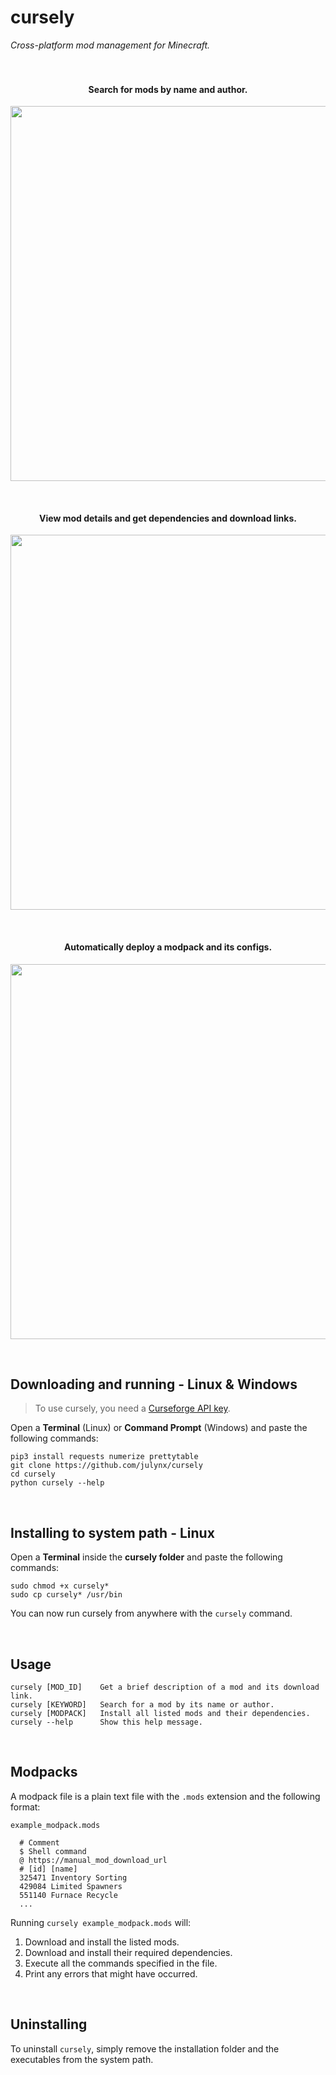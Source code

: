 # cursely
*Cross-platform mod management for Minecraft.*
<br>
<br>
<br>

<h4 align="center">Search for mods by name and author.</h4>
<p align="center">  
  <img width="600" src="https://i.imgur.com/uxZZ0NC.png">
</p>
<br>

<h4 align="center">View mod details and get dependencies and download links.</h4>
<p align="center">  
  <img width="600" src="https://i.imgur.com/6JqYYNS.png">
</p>
<br>

<h4 align="center">Automatically deploy a modpack and its configs.</h4>
<p align="center">  
  <img width="600" src="https://i.imgur.com/m1HmvEJ.png">
</p>
<br>

## Downloading and running - Linux & Windows
> To use cursely, you need a [Curseforge API key](https://console.curseforge.com/?#/signup).

Open a **Terminal** (Linux) or **Command Prompt** (Windows) and paste the following commands:
```
pip3 install requests numerize prettytable
git clone https://github.com/julynx/cursely
cd cursely
python cursely --help
```

<br>

## Installing to system path - Linux
Open a **Terminal** inside the **cursely folder** and paste the following commands:
```
sudo chmod +x cursely*
sudo cp cursely* /usr/bin
```
You can now run cursely from anywhere with the ```cursely``` command.

<br>

## Usage
```
cursely [MOD_ID]    Get a brief description of a mod and its download link.
cursely [KEYWORD]   Search for a mod by its name or author.
cursely [MODPACK]   Install all listed mods and their dependencies.
cursely --help      Show this help message.
```

<br>

## Modpacks

A modpack file is a plain text file with the ```.mods``` extension and the following format:
```
example_modpack.mods

  # Comment
  $ Shell command
  @ https://manual_mod_download_url
  # [id] [name]
  325471 Inventory Sorting
  429084 Limited Spawners
  551140 Furnace Recycle
  ...
```

Running ```cursely example_modpack.mods``` will:
1) Download and install the listed mods.
2) Download and install their required dependencies.
3) Execute all the commands specified in the file.
4) Print any errors that might have occurred.

<br>

## Uninstalling
To uninstall ```cursely```, simply remove the installation folder and the executables from the system path.
